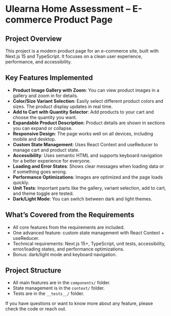 # Ulearna Home Assessment – E-commerce Product Page

## Project Overview
This project is a modern product page for an e-commerce site, built with Next.js 15 and TypeScript. It focuses on a clean user experience, performance, and accessibility.

## Key Features Implemented

- **Product Image Gallery with Zoom**: You can view product images in a gallery and zoom in for details.
- **Color/Size Variant Selection**: Easily select different product colors and sizes. The product display updates in real time.
- **Add to Cart with Quantity Selector**: Add products to your cart and choose the quantity you want.
- **Expandable Product Description**: Product details are shown in sections you can expand or collapse.
- **Responsive Design**: The page works well on all devices, including mobile and desktop.
- **Custom State Management**: Uses React Context and useReducer to manage cart and product state.
- **Accessibility**: Uses semantic HTML and supports keyboard navigation for a better experience for everyone.
- **Loading and Error States**: Shows clear messages when loading data or if something goes wrong.
- **Performance Optimizations**: Images are optimized and the page loads quickly.
- **Unit Tests**: Important parts like the gallery, variant selection, add to cart, and theme toggle are tested.
- **Dark/Light Mode**: You can switch between dark and light themes.

## What’s Covered from the Requirements
- All core features from the requirements are included.
- One advanced feature: custom state management with React Context + useReducer.
- Technical requirements: Next.js 15+, TypeScript, unit tests, accessibility, error/loading states, and performance optimizations.
- Bonus: dark/light mode and keyboard navigation.

## Project Structure
- All main features are in the `components/` folder.
- State management is in the `context/` folder.
- Tests are in the `__tests__/` folder.

If you have questions or want to know more about any feature, please check the code or reach out.
